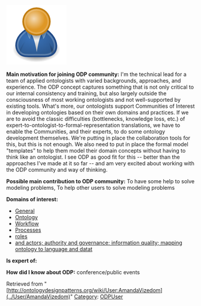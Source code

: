 [![Image:ODPUser.png](../images/a/a6/ODPUser.png)](../Image/ODPUser.png "Image:ODPUser.png")




  





__Main motivation for joining ODP community:__ I'm the technical lead for a team of applied ontologists with varied backgrounds, approaches, and experience. The ODP concept captures something that is not only critical to our internal consistency and training, but also largely outside the consciousness of most working ontologists and not well-supported by existing tools. What's more, our ontologists support Communities of Interest in developing ontologies based on their own domains and practices. If we are to avoid the classic difficulties (bottlenecks, knowledge loss, etc.) of expert-to-ontologist-to-formal-representation translations, we have to enable the Communities, and their experts, to do some ontology development themselves. We're putting in place the collaboration tools for this, but this is not enough. We also need to put in place the formal model "templates" to help them model their domain concepts without having to think like an ontologist. I see ODP as good fit for this -- better than the approaches I've made at it so far -- and am very excited about working with the ODP community and way of thinking.


__Possible main contribution to ODP community:__ To have some help to solve modeling problems, To help other users to solve modeling problems


__Domains of interest:__



* [General](../Community/General "Community:General")
* [Ontology](../Community/Ontology-based_models "Community:Ontology")
* [Workflow](../Community/Workflow "Community:Workflow")
* [Processes](http://ontologydesignpatterns.org/wiki/index.php?title=Community:Processes&action=edit&redlink=1 "Community:Processes (not yet written)")
* [roles](http://ontologydesignpatterns.org/wiki/index.php?title=Community:Roles&action=edit&redlink=1 "Community:Roles (not yet written)")
* [and actors; authority and governance; information quality; mapping ontology to language and datat](http://ontologydesignpatterns.org/wiki/index.php?title=Community:And_actors%3B_authority_and_governance%3B_information_quality%3B_mapping_ontology_to_language_and_datat&action=edit&redlink=1 "Community:And actors; authority and governance; information quality; mapping ontology to language and datat (not yet written)")


__Is expert of:__


  

__How did I know about ODP:__ conference/public events






Retrieved from "[http://ontologydesignpatterns.org/wiki/User:AmandaVizedom](../User/AmandaVizedom)"
 [Category](http://ontologydesignpatterns.org/wiki/Special:Categories "Special:Categories"): [ODPUser](../Category/ODPUser "Category:ODPUser")
